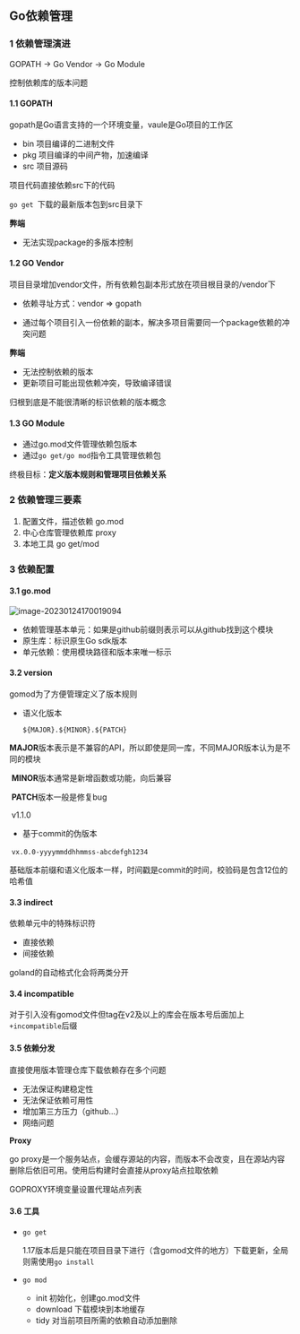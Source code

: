 ## Go依赖管理

### 1 依赖管理演进

GOPATH -> Go Vendor -> Go Module

控制依赖库的版本问题

#### 1.1 GOPATH

gopath是Go语言支持的一个环境变量，vaule是Go项目的工作区

- bin	项目编译的二进制文件
- pkg   项目编译的中间产物，加速编译
- src    项目源码

项目代码直接依赖src下的代码

`go get `下载的最新版本包到src目录下

**弊端**

- 无法实现package的多版本控制



#### 1.2 GO Vendor

项目目录增加vendor文件，所有依赖包副本形式放在项目根目录的/vendor下

- 依赖寻址方式：vendor => gopath

- 通过每个项目引入一份依赖的副本，解决多项目需要同一个package依赖的冲突问题

**弊端**

- 无法控制依赖的版本
- 更新项目可能出现依赖冲突，导致编译错误

归根到底是不能很清晰的标识依赖的版本概念



#### 1.3 GO Module

- 通过go.mod文件管理依赖包版本
- 通过`go get/go mod`指令工具管理依赖包

终极目标：**定义版本规则和管理项目依赖关系**



### 2 依赖管理三要素

1. 配置文件，描述依赖	go.mod
2. 中心仓库管理依赖库    proxy
3. 本地工具                       go get/mod



### 3 依赖配置

#### 3.1 go.mod

![image-20230124170019094](https://images.ltd7.ltd/img/studygo/gomod.png)

- 依赖管理基本单元：如果是github前缀则表示可以从github找到这个模块
- 原生库：标识原生Go sdk版本
- 单元依赖：使用模块路径和版本来唯一标示



#### 3.2 version

gomod为了方便管理定义了版本规则

- 语义化版本

  `${MAJOR}.${MINOR}.${PATCH}`

​		**MAJOR**版本表示是不兼容的API，所以即使是同一库，不同MAJOR版本认为是不同的模块

​		**MINOR**版本通常是新增函数或功能，向后兼容

​		**PATCH**版本一般是修复bug

​		v1.1.0

- 基于commit的伪版本

​		`vx.0.0-yyyymmddhhmmss-abcdefgh1234`

​		基础版本前缀和语义化版本一样，时间戳是commit的时间，校验码是包含12位的哈希值



#### 3.3 indirect

依赖单元中的特殊标识符

- 直接依赖
- 间接依赖

goland的自动格式化会将两类分开



#### 3.4 incompatible

对于引入没有gomod文件但tag在v2及以上的库会在版本号后面加上`+incompatible`后缀



#### 3.5 依赖分发

直接使用版本管理仓库下载依赖存在多个问题

- 无法保证构建稳定性
- 无法保证依赖可用性
- 增加第三方压力（github...）
- 网络问题

**Proxy**

go proxy是一个服务站点，会缓存源站的内容，而版本不会改变，且在源站内容删除后依旧可用。使用后构建时会直接从proxy站点拉取依赖

GOPROXY环境变量设置代理站点列表



#### 3.6 工具

- `go get`

  1.17版本后是只能在项目目录下进行（含gomod文件的地方）下载更新，全局则需使用`go install`

- `go mod`
    - init	初始化，创建go.mod文件
    - download     下载模块到本地缓存
    - tidy	对当前项目所需的依赖自动添加删除